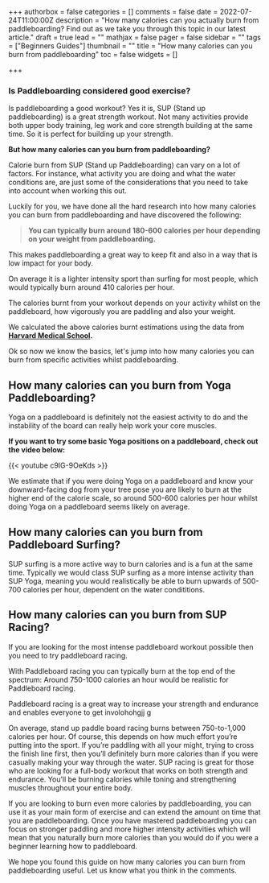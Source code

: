 +++
authorbox = false
categories = []
comments = false
date = 2022-07-24T11:00:00Z
description = "How many calories can you actually burn from paddleboarding?  Find out as we take you through this topic in our latest article."
draft = true
lead = ""
mathjax = false
pager = false
sidebar = ""
tags = ["Beginners Guides"]
thumbnail = ""
title = "How many calories can you burn from paddleboarding"
toc = false
widgets = []

+++
### Is Paddleboarding considered good exercise?

Is paddleboarding a good workout? Yes it is, SUP (Stand up paddleboarding) is a great strength workout. Not many activities provide both upper body training, leg work and core strength building at the same time.  So it is perfect for building up your strength.

**But how many calories can you burn from paddleboarding?** 

Calorie burn from SUP (Stand up Paddleboarding) can vary on a lot of factors.  For instance, what activity you are doing and what the water conditions are, are just some of the considerations that you need to take into account when working this out.

Luckily for you, we have done all the hard research into how many calories you can burn from paddleboarding and have discovered the following:

> **You can typically burn around 180-600 calories per hour depending on your weight from paddleboarding.**

This makes paddleboarding a great way to keep fit and also in a way that is low impact for your body.

On average it is a lighter intensity sport than surfing for most people, which would typically burn around 410 calories per hour.

The calories burnt from your workout depends on your activity whilst on the paddleboard, how vigorously you are paddling and also your weight.

We calculated the above calories burnt estimations using the data from [**Harvard Medical School**]()**.**

Ok so now we know the basics, let's jump into how many calories you can burn from specific activities whilst paddleboarding.

## How many calories can you burn from Yoga Paddleboarding?

Yoga on a paddleboard is definitely not the easiest activity to do and the instability of the board can really help work your core muscles.  

**If you want to try some basic Yoga positions on a paddleboard, check out the video below:**

{{< youtube c9IG-9OeKds >}}

We estimate that if you were doing Yoga on a paddleboard and know your downward-facing dog from your tree pose you are likely to burn at the higher end of the calorie scale, so around 500-600 calories per hour whilst doing Yoga on a paddleboard seems likely on average.

## How many calories can you burn from Paddleboard Surfing?

SUP surfing is a more active way to burn calories and is a fun at the same time.  Typically we would class SUP surfing as a more intense activity than SUP Yoga, meaning you would realistically be able to burn upwards of 500-700 calories per hour, dependent on the water condititions.

## How many calories can you burn from SUP Racing? 

If you are looking for the most intense paddleboard workout possible then you need to try paddleboard racing.  

With Paddleboard racing you can typically burn at the top end of the spectrum: Around 750-1000 calories an hour would be realistic for Paddleboard racing.

Paddleboard racing is a great way to increase your strength and endurance and enables everyone to get involohohgjj g

On average, stand up paddle board racing burns between 750-to-1,000 calories per hour. Of course, this depends on how much effort you’re putting into the sport. If you’re paddling with all your might, trying to cross the finish line first, then you’ll definitely burn more calories than if you were casually making your way through the water. SUP racing is great for those who are looking for a full-body workout that works on both strength and endurance. You’ll be burning calories while toning and strengthening muscles throughout your entire body.

If you are looking to burn even more calories by paddleboarding, you can use it as your main form of exercise and can extend the amount on time that you are paddleboarding.  Once you have mastered paddleboarding you can focus on stronger paddling and more higher intensity activities which will mean that you naturally burn more calories than you would do if you were a beginner learning how to paddleboard.

We hope you found this guide on how many calories you can burn from paddleboarding useful.  Let us know what you think in the comments.